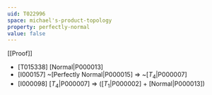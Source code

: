 ```yaml
---
uid: T022996
space: michael's-product-topology
property: perfectly-normal
value: false
---
```

[[Proof]]

* [T015338] [Normal|P000013]
* [I000157] ~[Perfectly Normal|P000015] => ~[$T_4$|P000007]
* [I000098] [$T_4$|P000007] => ([$T_1$|P000002] + [Normal|P000013])

